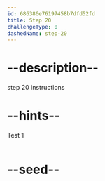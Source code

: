 ```yaml
---
id: 686386e76197458b7dfd52fd
title: Step 20
challengeType: 0
dashedName: step-20
---
```


# --description--

step 20 instructions

# --hints--

Test 1

```js

```

# --seed--